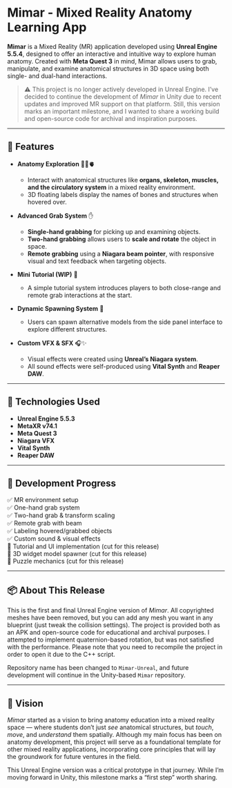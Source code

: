 # Mimar - Mixed Reality Anatomy Learning App

**Mimar** is a Mixed Reality (MR) application developed using **Unreal Engine 5.5.4**, designed to offer an interactive and intuitive way to explore human anatomy. Created with **Meta Quest 3** in mind, Mimar allows users to grab, manipulate, and examine anatomical structures in 3D space using both single- and dual-hand interactions.

> ⚠️ This project is no longer actively developed in Unreal Engine. I’ve decided to continue the development of *Mimar* in Unity due to recent updates and improved MR support on that platform. Still, this version marks an important milestone, and I wanted to share a working build and open-source code for archival and inspiration purposes.

---

## 🚀 Features

- **Anatomy Exploration** 🧠💀🫀  
  - Interact with anatomical structures like **organs, skeleton, muscles, and the circulatory system** in a mixed reality environment.  
  - 3D floating labels display the names of bones and structures when hovered over.

- **Advanced Grab System** ✋  
  - **Single-hand grabbing** for picking up and examining objects.  
  - **Two-hand grabbing** allows users to **scale and rotate** the object in space.  
  - **Remote grabbing** using a **Niagara beam pointer**, with responsive visual and text feedback when targeting objects.

- **Mini Tutorial (WIP)** 📖  
  - A simple tutorial system introduces players to both close-range and remote grab interactions at the start.

- **Dynamic Spawning System** 🧪  
  - Users can spawn alternative models from the side panel interface to explore different structures.

- **Custom VFX & SFX** 🎧✨  
  - Visual effects were created using **Unreal’s Niagara system**.  
  - All sound effects were self-produced using **Vital Synth** and **Reaper DAW**.

---

## 🔧 Technologies Used

- **Unreal Engine 5.5.3**  
- **MetaXR v74.1**  
- **Meta Quest 3**  
- **Niagara VFX**  
- **Vital Synth**
- **Reaper DAW**

---

## 📌 Development Progress

✅ MR environment setup  
✅ One-hand grab system  
✅ Two-hand grab & transform scaling  
✅ Remote grab with beam    
✅ Labeling hovered/grabbed objects    
✅ Custom sound & visual effects      
🚫 Tutorial and UI implementation (cut for this release)   
🚫 3D widget model spawner (cut for this release)   
🚫 Puzzle mechanics (cut for this release)   

---

## 📦 About This Release

This is the first and final Unreal Engine version of *Mimar*. All copyrighted meshes have been removed, but you can add any mesh you want in any blueprint (just tweak the collision settings).
The project is provided both as an APK and open-source code for educational and archival purposes. I attempted to implement quaternion-based rotation, but was not satisfied with the performance. Please note that you need to recompile the project in order to open it due to the C++ script.  

Repository name has been changed to `Mimar-Unreal`, and future development will continue in the Unity-based `Mimar` repository.

---

## 🎯 Vision

*Mimar* started as a vision to bring anatomy education into a mixed reality space — where students don’t just *see* anatomical structures, but *touch*, *move*, and *understand* them spatially. Although my main focus has been on anatomy development, this project will serve as a foundational template for other mixed reality applications, incorporating core principles that will lay the groundwork for future ventures in the field.

This Unreal Engine version was a critical prototype in that journey. While I’m moving forward in Unity, this milestone marks a “first step” worth sharing.
